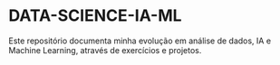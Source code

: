 # DATA-SCIENCE-IA-ML
Este repositório documenta minha evolução em análise de dados, IA e Machine Learning, através de exercícios e projetos.
